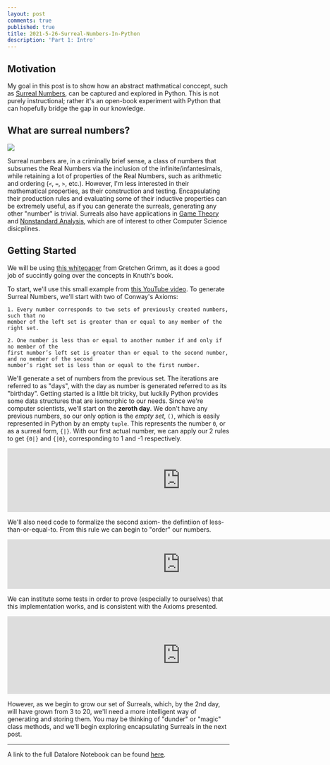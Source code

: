 ```yaml
---
layout: post
comments: true
published: true
title: 2021-5-26-Surreal-Numbers-In-Python
description: 'Part 1: Intro'
---
```

## Motivation

My goal in this post is to show how an abstract mathmatical conccept, such as [Surreal Numbers](https://en.wikipedia.org/wiki/Surreal_number), can be captured and explored in Python. This is not purely instructional; rather it's an open-book experiment with Python that can hopefully bridge the gap in our knowledge.

## What are surreal numbers?

![]({{site.baseurl}}/https://upload.wikimedia.org/wikipedia/commons/thumb/4/49/Surreal_number_tree.svg/800px-Surreal_number_tree.svg.png)

Surreal numbers are, in a criminally brief sense, a class of numbers that subsumes the Real Numbers via the inclusion of the infinite/infantesimals, while retaining a lot of properties of the Real Numbers, such as arithmetic and ordering (`<`, `=`, `>`, etc.). However, I'm less interested in their mathematical properties, as their construction and testing. Encapsulating their production rules and evaluating some of their inductive properties can be extremely useful, as if you can generate the surreals, generating any other "number" is trivial. Surreals also have applications in [Game Theory](https://en.wikipedia.org/wiki/Combinatorial_game_theory) and [Nonstandard Analysis](https://en.wikipedia.org/wiki/Nonstandard_analysis), which are of interest to other Computer Science disicplines. 

## Getting Started


We will be using [this whitepaper](https://www.whitman.edu/documents/Academics/Mathematics/Grimm.pdf) from Gretchen Grimm, as it does a good job of succintly going over the concepts in Knuth's book.

To start, we'll use this small example from [this YouTube video](https://www.youtube.com/watch?v=OWnm79mEiCY). To generate Surreal Numbers, we'll start with two of Conway's Axioms:

```
1. Every number corresponds to two sets of previously created numbers, such that no
member of the left set is greater than or equal to any member of the right set.
```

```
2. One number is less than or equal to another number if and only if no member of the
first number’s left set is greater than or equal to the second number, and no member of the second
number’s right set is less than or equal to the first number.
```

We'll generate a set of numbers from the previous set. The iterations are referred to as "days", with the day as number is generated referred to as its "birthday". Getting started is a little bit tricky, but luckily Python provides some data structures that are isomorphic to our needs. Since we're computer scientists, we'll start on the **zeroth day**. We don't have any previous numbers, so our only option is the *empty set*, `()`, which is easily represented in Python by an empty `tuple`. This represents the number `0`, or as a surreal form, `{|}`. With our first actual number, we can apply our 2 rules to get `{0|}` and `{|0}`, corresponding to 1 and -1 respectively. 

<iframe width="784" height="144" src="https://datalore.jetbrains.com/view/embed/y0irTQxpwjtJraOPVB5Kuf/0?height=144" frameborder="0"></iframe>

We'll also need code to formalize the second axiom- the defintiion of less-than-or-equal-to. From this rule we can begin to "order" our numbers.

<iframe width="784" height="112" src="https://datalore.jetbrains.com/view/embed/y0irTQxpwjtJraOPVB5Kuf/1?height=112" frameborder="0"></iframe>

We can institute some tests in order to prove (especially to ourselves) that this implementation works, and is consistent with the Axioms presented.

<iframe width="784" height="176" src="https://datalore.jetbrains.com/view/embed/y0irTQxpwjtJraOPVB5Kuf/2?height=176" frameborder="0"></iframe>

However, as we begin to grow our set of Surreals, which, by the 2nd day, will have grown from 3 to 20, we'll need a more intelligent way of generating and storing them. You may be thinking of "dunder" or "magic" class methods, and we'll begin exploring encapsulating Surreals in the next post.

---

A link to the full Datalore Notebook can be found [here](https://datalore.jetbrains.com/view/notebook/y0irTQxpwjtJraOPVB5Kuf).
